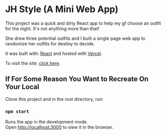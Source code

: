 # JH Style (A Mini Web App)

This project was a quick and dirty React app to help my gf choose an outfit for the night. It's not anything more than that!

She drew three potential outfits and I built a single page web app to randomize her outfits for destiny to decide.

It was built with: [React](https://react.dev/) and hosted with [Vercel](https://vercel.com/).

To visit the site: [click here](https://jh-style.vercel.app/).

## If For Some Reason You Want to Recreate On Your Local

Clone this project and in the root directory, run:

### `npm start`

Runs the app in the development mode.\
Open [http://localhost:3000](http://localhost:3000) to view it in the browser.
